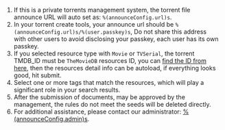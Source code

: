 1. If this is a private torrents management system, the torrent file announce URL will auto set as: `%(announceConfig.url)s`.
1. In your torrent create tools, your announce url should be `%(announceConfig.url)s/%(user.passkey)s`, Do not share this address with other users to avoid disclosing your passkey, each user has its own passkey.
1. If you selected resource type with `Movie` or `TVSerial`, the torrent TMDB_ID must be `TheMovieDB` resources ID, you can [find the ID from here](%(tmdbConfig.tmdbHome)s), then the resources detail info can be autoload, if everything looks good, hit submit.
1. Select one or more tags that match the resources, which will play a significant role in your search results.
1. After the submission of documents, may be approved by the management, the rules do not meet the seeds will be deleted directly.
1. For additional assistance, please contact our administrator: [%(announceConfig.admin)s](mailto:%(announceConfig.admin)s).